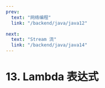 ```yaml
---
prev:
  text: "网络编程"
  link: "/backend/java/java12"

next:
  text: "Stream 流"
  link: "/backend/java/java14"
---
```


# 13. Lambda 表达式

<a-back-top />
